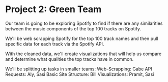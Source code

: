 # Project 2: Green Team
Our team is going to be exploring Spotify to find if there are any similarities between the music components of the top 100 tracks on Spotify. 

We'll be web scrapping Spotify for the top 100 track names and then pull specific data for each track via the Spotify API.

With the cleaned data, we'll create visualizations that will help us compare and determine what qualities the top tracks have in common.

We'll be splitting up tasks in smaller teams:
  Web-Scrapping: Gabe
  API Requests: Aly, Sasi
  Basic Site Structure: Bill
  Visualizations: Pramit, Sasi 
